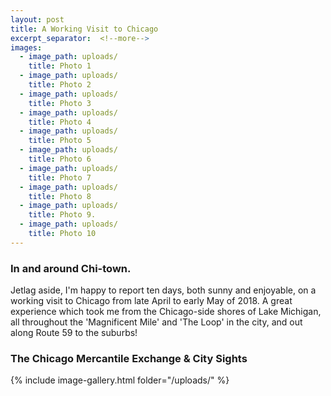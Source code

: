 ```yaml
---
layout: post
title: A Working Visit to Chicago
excerpt_separator:  <!--more-->
images:
  - image_path: uploads/
    title: Photo 1
  - image_path: uploads/
    title: Photo 2
  - image_path: uploads/
    title: Photo 3
  - image_path: uploads/
    title: Photo 4
  - image_path: uploads/
    title: Photo 5
  - image_path: uploads/
    title: Photo 6
  - image_path: uploads/
    title: Photo 7
  - image_path: uploads/
    title: Photo 8
  - image_path: uploads/
    title: Photo 9.
  - image_path: uploads/
    title: Photo 10
---
```


### In and around Chi-town.


Jetlag aside, I'm happy to report ten days, both sunny and enjoyable, on a working visit to Chicago from late April to early May of 2018. A great experience which took me from the Chicago-side shores of Lake Michigan, all throughout the 'Magnificent Mile' and 'The Loop' in the city, and out along Route 59 to the suburbs!


### The Chicago Mercantile Exchange & City Sights



{% include image-gallery.html folder="/uploads/" %}
